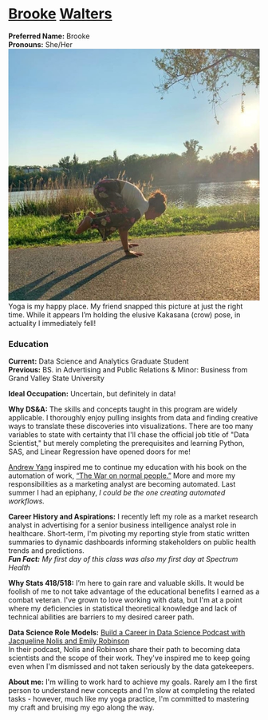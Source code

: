 # [Brooke](https://www.youtube.com/watch?v=JuN1LpFw5OI&ab_channel=NamesOrg) [Walters](https://www.youtube.com/watch?v=SUUbBa8u8EM&ab_channel=PronounceNames)

**Preferred Name:** Brooke \
**Pronouns:** She/Her \
![Crow Pose](https://github.com/BrookemWalters/preparation01/blob/main/Crow%20Pose.jpg?raw=true) \
Yoga is my happy place. My friend snapped this picture at just the right time. While it appears I’m holding the elusive Kakasana (crow) pose, in actuality I immediately fell! 

### Education
**Current:** Data Science and Analytics Graduate Student \
**Previous:** BS. in Advertising and Public Relations & Minor: Business from Grand Valley State University

**Ideal Occupation:** Uncertain, but definitely in data! 

**Why DS&A:** The skills and concepts taught in this program are widely applicable. I thoroughly enjoy pulling insights from data and finding creative ways to translate these discoveries into visualizations. There are too many variables to state with certainty that I'll chase the official job title of "Data Scientist," but merely completing the prerequisites and learning Python, SAS, and Linear Regression have opened doors for me! 

[Andrew Yang](https://en.wikipedia.org/wiki/Andrew_Yang) inspired me to continue my education with his book on the automation of work, [“The War on normal people.”](https://www.goodreads.com/book/show/36204293-the-war-on-normal-people?ac=1&from_search=true&qid=3CxGZZVjQQ&rank=1) More and more my responsibilities as a marketing analyst are becoming automated. Last summer I had an epiphany, *I could be the one creating automated workflows.*  

**Career History and Aspirations:**
 I recently left my role as a market research analyst in advertising for a senior business intelligence analyst role in healthcare. 
Short-term, I'm pivoting my reporting style from static written summaries to dynamic dashboards informing stakeholders on public health trends and predictions. \
***Fun Fact:** My first day of this class was also my first day at Spectrum Health*

**Why Stats 418/518:**
I’m here to gain rare and valuable skills. It would be foolish of me to not take advantage of the educational benefits I earned as a combat veteran.
I've grown to love working with data, but I'm at a point where my deficiencies in statistical theoretical knowledge and lack of technical abilities are barriers to my desired career path.
 
**Data Science Role Models:** [Build a Career in Data Science Podcast with Jacqueline Nolis and Emily Robinson
](https://anchor.fm/datascicareer) \
In their podcast, Nolis and Robinson share their path to becoming data scientists and the scope of their work. They've inspired me to keep going even when I'm dismissed and not taken seriously by the data gatekeepers. 

**About me:** I'm willing to work hard to achieve my goals. Rarely am I the first person to understand new concepts and I'm slow at completing the related tasks - however, much like my yoga practice, I'm committed to mastering my craft and bruising my ego along the way.
